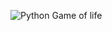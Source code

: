![Python Game of life](https://raw.github.com/mebusila/PyLife/master/screenshot.png "Python Game of Life")
